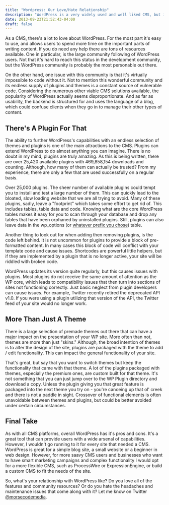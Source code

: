 ```yaml
---
title: "Wordpress: Our Love/Hate Relationship"
description: "WordPress is a very widely used and well liked CMS, but it also has its weaknesses. These are just a few of the things I love and hate about WordPress."
date: 2013-09-23T21:52:43-04:00
draft: false
---
```


As a CMS, there's a lot to love about WordPress. For the most part it's easy to use, and allows users to spend more time on the important parts of writing content. If you do need any help there are tons of resources available. One in particular, is the large community following of WordPress users. Not that it's hard to reach this status in the development community, but the WordPress community is probably the most personable out there.

On the other hand, one issue with this community is that it's virtually impossible to code without it. Not to mention this wonderful community and its endless supply of plugins and themes is a constant source of vulnerable code. Considering the numerous other viable CMS solutions available, the popularity of WordPress actually seems disproportionate. And as far as usability, the backend is structured for and uses the language of a blog, which could confuse clients when they go in to manage their other types of content.

## There's A Plugin For That

The ability to further WordPress's capabilities with an endless selection of themes and plugins is one of the main attractions to the CMS. Plugins can extend WordPress to do almost anything you can imagine. There is no doubt in my mind, plugins are truly amazing. As this is being written, there are over 25,420 available plugins with 469,858,154 downloads and counting. Although, how many of them can actually be trusted? From my experience, there are only a few that are used successfully on a regular basis.

Over 25,000 plugins. The sheer number of available plugins could tempt you to install and test a large number of them. This can quickly lead to the bloated, slow loading website that we are all trying to avoid. Many of these plugins, sadly, leave a "footprint" which takes some effort to get rid of. This includes tables, table data and code. Knowing what are the core WordPress tables makes it easy for you to scan through your database and drop any tables that have been orphaned by uninstalled plugins. Still, plugins can also leave data in the wp_options (or [whatever prefix you chose][cyrptoanalytic]) table.

Another thing to look out for when adding then removing plugins, is the code left behind. It is not uncommon for plugins to provide a block of pre-formatted content. In many cases this block of code will conflict with your template code and cause issues. Shortcodes are powerful little helpers, but if they are implemented by a plugin that is no longer active, your site will be riddled with broken code.

WordPress updates its version quite regularly, but this causes issues with plugins. Most plugins do not receive the same amount of attention as the WP core, which leads to compatibility issues that then turn into sections of sites not functioning correctly. Just basic neglect from plugin developers can cause issues. For example, Twitter recently retired the deprecated API v1.0. If you were using a plugin utilizing that version of the API, the Twitter feed of your site would no longer work.

## More Than Just A Theme

There is a large selection of premade themes out there that can have a major impact on the presentation of your WP site. More often than not, themes are more than just "skins." Although, the broad intention of themes is to alter the design of the site, plugins are packaged with the theme to add / edit functionality. This can impact the general functionality of your site.

That's great, but say that you want to switch themes but keep the functionality that came with that theme. A lot of the plugins packaged with themes, especially the premium ones, are custom built for that theme. It's not something that you can just jump over to the WP Plugin directory and download a copy. Unless the plugin giving you that great feature is packaged into the next theme you try on - you're canoeing up that ol' creek and there is not a paddle in sight. Crossover of functional elements is often unavoidable between themes and plugins, but could be better avoided under certain circumstances.

## Final Take

As with all CMS platforms, overall WordPress has it's pros and cons. It's a great tool that can provide users with a wide arsenal of capabilities. However, I wouldn't go running to it for every site that needed a CMS. WordPress is great for a simple blog site, a small website or a beginner in web design. However, for more saavy CMS users and businesses who want to have smart marketing campaigns and complex functionality I would opt for a more flexible CMS, such as ProcessWire or ExpressionEngine, or build a custom CMS to fit the needs of the site.

So, what's your relationship with WordPress like? Do you love all of the features and community resources? Or do you hate the headaches and maintenance issues that come along with it? Let me know on Twitter [@morsecodemedia][twacct].

  [twacct]: https://twitter.com/morsecodemedia "Follow @morsecodemedia on Twitter"
  [cyrptoanalytic]: https://blog.morsecodemedia.com/wordpress-security-tips-cryptanalytic-attacks/ "Here I offer some security tips for your WordPress sites"